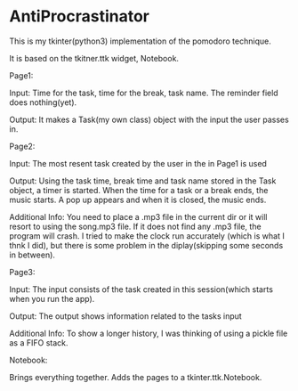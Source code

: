 # AntiProcrastinator
This is my tkinter(python3) implementation of the pomodoro technique.

It is based on the tkitner.ttk widget, Notebook.

Page1:
  
  Input: Time for the task, time for the break, task name. The reminder field does nothing(yet).
  
  Output: It makes a Task(my own class) object with the input the user passes in.

Page2:
  
  Input: The most resent task created by the user in the in Page1 is used
  
  Output: Using the task time, break time and task name stored in the Task object, a timer is started. When the time for a task or a break ends, the music starts. A pop up appears and when it is closed, the music ends.
  
  Additional Info: You need to place a .mp3 file in the current dir or it will resort to using the song.mp3 file. If it does not find any .mp3 file, the program will crash. 
  I tried to make the clock run accurately (which is what I thnk I did), but there is some problem in the diplay(skipping some seconds in between).
  
Page3:
  
  Input: The input consists of the task created in this session(which starts when you run the app).

  Output: The output shows information related to the tasks input
  
  Additional Info: To show a longer history, I was thinking of using a pickle file as a FIFO stack.

Notebook:
   
   Brings everything together. Adds the pages to a tkinter.ttk.Notebook.
